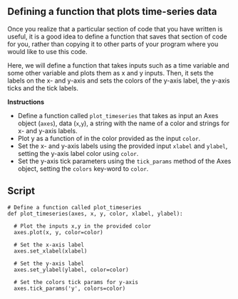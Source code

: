 ## Defining a function that plots time-series data

Once you realize that a particular section of code that you have written is useful, it is a good idea to define a function that saves that section of code for you, rather than copying it to other parts of your program where you would like to use this code.

Here, we will define a function that takes inputs such as a time variable and some other variable and plots them as x and y inputs. Then, it sets the labels on the x- and y-axis and sets the colors of the y-axis label, the y-axis ticks and the tick labels.

**Instructions**

* Define a function called `plot_timeseries` that takes as input an Axes object (`axes`), data (`x`,`y`), a string with the name of a color and strings for x- and y-axis labels.
* Plot y as a function of in the color provided as the input `color`.
* Set the x- and y-axis labels using the provided input `xlabel` and `ylabel`, setting the y-axis label color using `color`.
* Set the y-axis tick parameters using the `tick_params` method of the Axes object, setting the `colors` key-word to `color`.

## Script
```
# Define a function called plot_timeseries
def plot_timeseries(axes, x, y, color, xlabel, ylabel):

  # Plot the inputs x,y in the provided color
  axes.plot(x, y, color=color)

  # Set the x-axis label
  axes.set_xlabel(xlabel)

  # Set the y-axis label
  axes.set_ylabel(ylabel, color=color)

  # Set the colors tick params for y-axis
  axes.tick_params('y', colors=color)
```